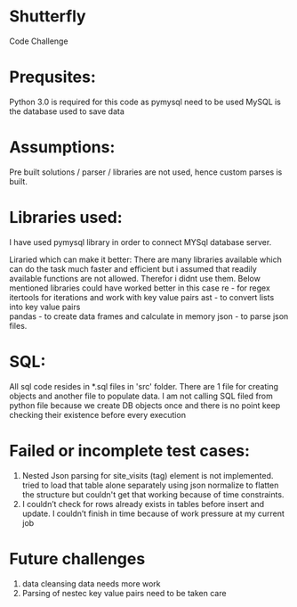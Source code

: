 # Shutterfly
Code Challenge
# Prequsites:

Python 3.0 is required for this code as pymysql need to be used
MySQL is the database used to save data 

# Assumptions:
Pre built solutions / parser / libraries are not used, hence custom parses is built. 


# Libraries used:
I have used pymysql library in order to connect MYSql database server. 

Liraried which can make it better:
There are many libraries available which can do the task much faster and efficient but i assumed that readily available functions are not allowed.
Therefor i didnt use them. Below mentioned libraries could have worked better in this case
re - for regex
itertools for iterations and work with key value pairs
ast - to convert lists into key value pairs  
pandas - to create data frames and calculate in memory
json - to parse json files.


# SQL:
All sql code resides in *.sql files in 'src' folder. 
There are 1 file for creating objects and another file to populate data.
I am not calling SQL filed from python file because we create DB objects once and there is no point keep checking their existence before every execution


# Failed or incomplete test cases:
1) Nested Json parsing for site_visits (tag) element is not implemented. tried to load that table alone separately using json normalize to flatten the structure but couldn't get that working because of time constraints.
2) I couldn’t check for rows already exists in tables before insert and update. I couldn’t finish in time because of work pressure at my current job

# Future challenges
1) data cleansing data needs more work
2) Parsing of nestec key value pairs need to be taken care


